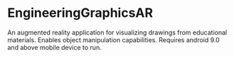 # EngineeringGraphicsAR
An augmented reality application for visualizing drawings from educational materials. Enables object manipulation capabilities. Requires android 9.0 and above mobile device to run.
